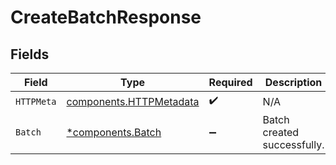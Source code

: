 # CreateBatchResponse


## Fields

| Field                                                              | Type                                                               | Required                                                           | Description                                                        |
| ------------------------------------------------------------------ | ------------------------------------------------------------------ | ------------------------------------------------------------------ | ------------------------------------------------------------------ |
| `HTTPMeta`                                                         | [components.HTTPMetadata](../../models/components/httpmetadata.md) | :heavy_check_mark:                                                 | N/A                                                                |
| `Batch`                                                            | [*components.Batch](../../models/components/batch.md)              | :heavy_minus_sign:                                                 | Batch created successfully.                                        |
